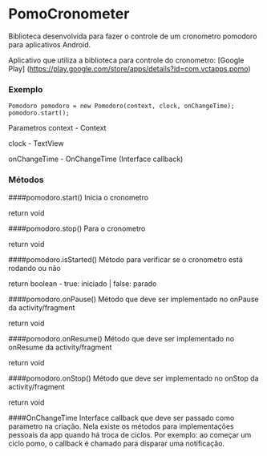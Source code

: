 # PomoCronometer
Biblioteca desenvolvida para fazer o controle de um cronometro pomodoro para aplicativos Android.

Aplicativo que utiliza a biblioteca para controle do cronometro: [Google Play] (https://play.google.com/store/apps/details?id=com.vctapps.pomo)

### Exemplo
```
Pomodoro pomodoro = new Pomodoro(context, clock, onChangeTime);
pomodoro.start();
```
Parametros
context - Context

clock - TextView

onChangeTime - OnChangeTime (Interface callback)

### Métodos

####pomodoro.start()
  Inicia o cronometro
  
  return void
  
####pomodoro.stop()
  Para o cronometro
  
  return void
  
####pomodoro.isStarted()
  Método para verificar se o cronometro está rodando ou não
  
  return boolean - true: iniciado | false: parado
  
####pomodoro.onPause()
  Método que deve ser implementado no onPause da activity/fragment
  
  return void
  
####pomodoro.onResume()
  Método que deve ser implementado no onResume da activity/fragment
  
  return void
  
####pomodoro.onStop()
  Método que deve ser implementado no onStop da activity/fragment
  
  return void
  
####OnChangeTime
  Interface callback que deve ser passado como parametro na criação. Nela existe os métodos para implementações pessoais da app quando há troca de 
  ciclos. Por exemplo: ao começar um ciclo pomo, o callback é chamado para disparar uma notificação.
  

